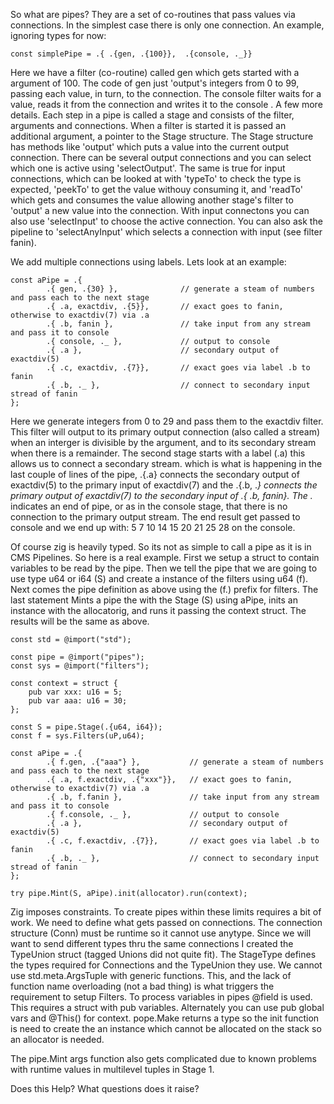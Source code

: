 So what are pipes?  They are a set of co-routines that pass values via connections.  In the simplest case there is only one connection.  An example, ignoring types for now:
```
const simplePipe = .{ .{gen, .{100}},  .{console, ._}}
```
Here we have a filter (co-routine) called gen which gets started with a argument of 100.  The code of gen just 'output's integers from 0 to 99, passing each value, in turn, to the connection.  The console filter waits for a value, reads it from the connection and writes it to the console .   A few more details.  Each step in a pipe is called a stage and consists of the filter, arguments and connections.  When a filter is started it is passed an additional argument, a pointer to the Stage structure.  The Stage structure has methods like 'output' which puts a value into the current output connection.  There can be several output connections and you can select which one is active using 'selectOutput'.  The same is true for input connections, which can be looked at with 'typeTo' to check the type is expected, 'peekTo' to get the value withouy consuming  it, and 'readTo' which gets and consumes the value allowing another stage's filter to 'output' a new value into the connection.  With input connectons you can also use 'selectInput' to choose the active connection.  You can also ask the pipeline to 'selectAnyInput' which selects a connection with input (see filter fanin).

We add multiple connections using labels.  Lets look at an example:
```
const aPipe = .{ 
        .{ gen, .{30} },              // generate a steam of numbers and pass each to the next stage
        .{ .a, exactdiv, .{5}},       // exact goes to fanin, otherwise to exactdiv(7) via .a
        .{ .b, fanin },               // take input from any stream and pass it to console
        .{ console, ._ },             // output to console
        .{ .a },                      // secondary output of exactdiv(5)
        .{ .c, exactdiv, .{7}},       // exact goes via label .b to fanin
        .{ .b, ._ },                  // connect to secondary input stread of fanin
};
```
Here we generate integers from 0 to 29 and pass them to the exactdiv filter.  This filter will output to its primary output connection (also called a stream) when an interger is divisible by the argument, and to its secondary stream when there is a remainder.  The second stage starts with a label (.a) this allows us to connect a secondary stream.  which is what is happening in the last couple  of lines of the pipe, .{.a} connects the secondary output of exactdiv(5) to the primary input of exactdiv(7) and the .{.b, ._} connects the primary output of exactdiv(7) to the secondary input of .{ .b, fanin}.  The ._  indicates an end of pipe, or as in the console stage, that there is no connection to the primary output stream.  The end result get passed to console and we end up with: 5 7 10 14 15 20 21 25 28 on the console.

Of course zig is heavily typed.  So its not as simple to call a pipe as it is in CMS Pipelines.  So here is a real example.  First we setup a struct to contain variables to be read by the pipe.  Then we tell the pipe that we are going to use type u64 or i64 (S) and create a instance of the filters using u64 (f).  Next comes the pipe definition as above using the (f.) prefix for filters.  The last statement Mints a pipe the with the Stage (S) using aPipe, inits an instance with the allocatorig, and runs it passing the context struct.   The results will be the same as above.
```
const std = @import("std");

const pipe = @import("pipes");
const sys = @import("filters");

const context = struct {
    pub var xxx: u16 = 5;
    pub var aaa: u16 = 30;
};

const S = pipe.Stage(.{u64, i64});
const f = sys.Filters(uP,u64);

const aPipe = .{ 
        .{ f.gen, .{"aaa"} },           // generate a steam of numbers and pass each to the next stage
        .{ .a, f.exactdiv, .{"xxx"}},   // exact goes to fanin, otherwise to exactdiv(7) via .a
        .{ .b, f.fanin },               // take input from any stream and pass it to console
        .{ f.console, ._ },             // output to console
        .{ .a },                        // secondary output of exactdiv(5)
        .{ .c, f.exactdiv, .{7}},       // exact goes via label .b to fanin
        .{ .b, ._ },                    // connect to secondary input stread of fanin
};

try pipe.Mint(S, aPipe).init(allocator).run(context);
```
Zig imposes constraints.  To create pipes within these limits requires a bit of work.  We need to define what gets passed on connections.  The connection structure (Conn) must be runtime so it cannot use anytype.  Since we will want to send different types thru the same connections I created the TypeUnion struct (tagged Unions did not quite fit).   The StageType defines the types required for Connections and the TypeUnion they use.  We cannot use std.meta.ArgsTuple with generic functions.  This, and the lack of function name overloading (not a bad thing) is what triggers the requirement to setup Filters.  To process variables in pipes @field is used.  This requires a struct with pub variables.  Alternately you can use pub global vars and @This() for context.   pope.Make returns a type so the init function is need to create the an instance which cannot be allocated on the stack so an allocator is needed.

The pipe.Mint args function also gets complicated due to known problems with runtime values in multilevel tuples in Stage 1.

Does this Help?  What questions does it raise?

